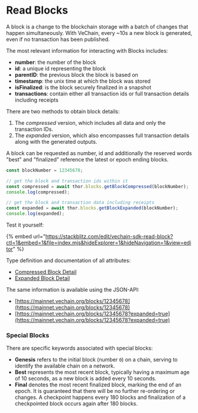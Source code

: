 # Read Blocks

A block is a change to the blockchain storage with a batch of changes that happen simultaneously. With VeChain, every \~10s a new block is generated, even if no transaction has been published.

The most relevant information for interacting with Blocks includes:

* **number**: the number of the block
* **id**: a unique id representing the block
* **parentID**: the previous block the block is based on
* **timestamp**: the unix time at which the block was stored
* **isFinalized**: is the block securely finalized in a snapshot
* **transactions**: contain either all transaction ids or full transaction details including receipts

There are two methods to obtain block details:

1. The _compressed_ version, which includes all data and only the transaction IDs.
2. The _expanded_ version, which also encompasses full transaction details along with the generated outputs.

A block can be requested as number, id and additionally the reserved words "best" and "finalized" reference the latest or epoch ending blocks.

```js
const blockNumber = 12345678;

// get the block and transaction ids within it
const compressed = await thor.blocks.getBlockCompressed(blockNumber);
console.log(compressed);

// get the block and transaction data including receipts
const expanded = await thor.blocks.getBlockExpanded(blockNumber);
console.log(expanded);
```

Test it yourself:

{% embed url="https://stackblitz.com/edit/vechain-sdk-read-block?ctl=1&embed=1&file=index.mjs&hideExplorer=1&hideNavigation=1&view=editor" %}

Type definition and documentation of all attributes:

* [Compressed Block Detail](https://tsdocs.dev/docs/@vechain/sdk-network/latest/interfaces/network.CompressedBlockDetail.html)
* [Expanded Block Detail](https://tsdocs.dev/docs/@vechain/sdk-network/test/interfaces/network.ExpandedBlockDetail.html)

The same information is available using the JSON-API:

* [https://mainnet.vechain.org/blocks/12345678](https://mainnet.vechain.org/blocks/12345678)
* [https://mainnet.vechain.org/blocks/12345678?expanded=true](https://mainnet.vechain.org/blocks/12345678?expanded=true)

### **Special Blocks**

There are specific keywords associated with special blocks:

* **Genesis** refers to the initial block (number `0`) on a chain, serving to identify the available chain on a network.
* **Best** represents the most recent block, typically having a maximum age of 10 seconds, as a new block is added every 10 seconds.
* **Final** denotes the most recent finalized block, marking the end of an epoch. It is guaranteed that there will be no further re-ordering or changes. A checkpoint happens every 180 blocks and finalization of a checkpointed block occurs again after 180 blocks.
